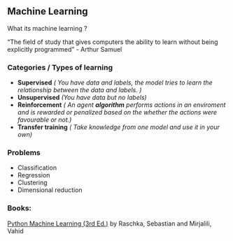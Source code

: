 ## Machine Learning
What its machine learning ?

“The field of study that gives computers the ability to learn without being explicitly programmed” - Arthur Samuel

### Categories / Types of learning 

 - **Supervised** *( You have data and labels, the model tries to learn the relationship between the 	data and labels. )*
 - **Unsupervised** *(You have data but no labels)*
 - **Reinforcement** *( An agent **algorithm** performs actions in an enviroment and is rewarded or penalized based on the whether the actions were favourable or not.)*
 - **Transfer training** *( Take knowledge from one model and use it in your own)*


### Problems
 - Classification 
 - Regression 
 - Clustering 
 - Dimensional reduction 

### Books: 

[Python Machine Learning (3rd Ed.)](https://github.com/rasbt/python-machine-learning-book-3rd-edition) by Raschka, Sebastian and Mirjalili, Vahid
